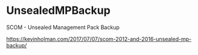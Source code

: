 # UnsealedMPBackup
SCOM - Unsealed Management Pack Backup

https://kevinholman.com/2017/07/07/scom-2012-and-2016-unsealed-mp-backup/
